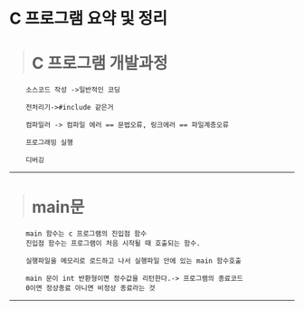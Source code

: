 C 프로그램 요약 및 정리
=====================



 >#  C 프로그램 개발과정

        소스코드 작성 ->일반적인 코딩

        전처리기->#include 같은거

        컴파일러 -> 컴파일 에러 == 문법오류, 링크에러 == 파일계층오류

        프로그래밍 실행

        디버깅
------------------------------------------------------------------------------
># main문

        main 함수는 c 프로그램의 진입점 함수
        진입점 함수는 프로그램이 처음 시작될 때 호출되는 함수.

        실행파일을 메모리로 로드하고 나서 실행파일 안에 있는 main 함수호출

        main 문이 int 반환형이면 정수값을 리턴한다.-> 프로그램의 종료코드
        0이면 정상종료 아니면 비정상 종료라는 것


-----------------------------------------------------------------------------

># 




